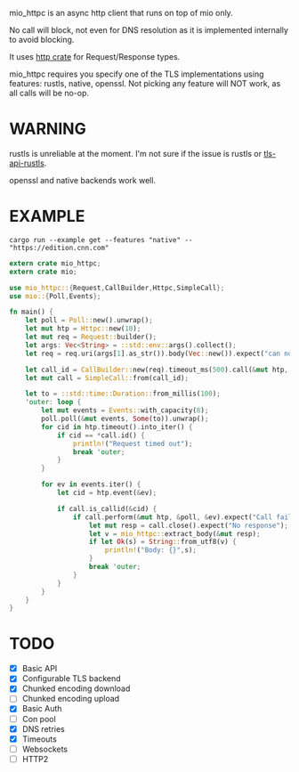 
mio_httpc is an async http client that runs on top of mio only. 

No call will block, not even for DNS resolution as it is implemented internally to avoid blocking.

It uses [http crate](https://crates.io/crates/http) for Request/Response types.

mio_httpc requires you specify one of the TLS implementations using features: rustls, native, openssl. Not picking any feature will NOT work, as all calls will be no-op.

# WARNING

rustls is unreliable at the moment. I'm not sure if the issue is rustls or [tls-api-rustls](https://crates.io/crates/tls-api-rustls).

openssl and native backends work well.

# EXAMPLE


```
cargo run --example get --features "native" -- "https://edition.cnn.com"
```

```rust
extern crate mio_httpc;
extern crate mio;

use mio_httpc::{Request,CallBuilder,Httpc,SimpleCall};
use mio::{Poll,Events};

fn main() {
    let poll = Poll::new().unwrap();
    let mut htp = Httpc::new(10);
    let mut req = Request::builder();
    let args: Vec<String> = ::std::env::args().collect();
    let req = req.uri(args[1].as_str()).body(Vec::new()).expect("can not build request");

    let call_id = CallBuilder::new(req).timeout_ms(500).call(&mut htp, &poll).expect("Call start failed");
    let mut call = SimpleCall::from(call_id);

    let to = ::std::time::Duration::from_millis(100);
    'outer: loop {
        let mut events = Events::with_capacity(8);
        poll.poll(&mut events, Some(to)).unwrap();
        for cid in htp.timeout().into_iter() {
            if cid == *call.id() {
                println!("Request timed out");
                break 'outer;
            }
        }

        for ev in events.iter() {
            let cid = htp.event(&ev);

            if call.is_callid(&cid) {
                if call.perform(&mut htp, &poll, &ev).expect("Call failed") {
                    let mut resp = call.close().expect("No response");
                    let v = mio_httpc::extract_body(&mut resp);
                    if let Ok(s) = String::from_utf8(v) {
                        println!("Body: {}",s);
                    }
                    break 'outer;
                }
            }
        }
    }
}

```

# TODO

- [x] Basic API
- [x] Configurable TLS backend
- [x] Chunked encoding download
- [ ] Chunked encoding upload
- [x] Basic Auth
- [ ] Con pool
- [x] DNS retries
- [x] Timeouts
- [ ] Websockets
- [ ] HTTP2
